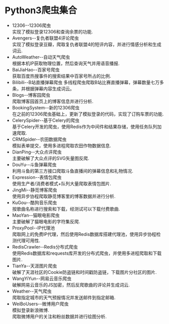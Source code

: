 # Python3爬虫集合
* 12306--12306爬虫  
实现了模拟登录12306和查询余票的功能.
* Avengers--复仇者联盟4评论爬虫  
实现了模拟登录豆瓣，爬取复仇者联盟4的短评内容，并进行情感分析和生成词云.
* AutoWeather--自动天气爬虫  
根据本机IP获取物理位置，然后查询天气并用语音播报.
* BaiJiaHao--百家号爬虫  
获取百度热搜事件的搜索结果中百家号所占的比例.
* Bilibili--B站直播弹幕爬虫 
多线程爬虫爬取B站比赛直播弹幕，弹幕数量七万多条，并根据弹幕内容生成词云。
* Blogs--博客园爬虫  
爬取博客园首页上的博客信息并进行分析.
* BookingSystem--新的12306爬虫  
在之前的12306爬虫基础上，更新了模拟登录的代码，实现了订购车票的功能.
* CelerySpider--基于Celery的爬虫  
基于Celery开发的爬虫，使用Redis作为中间件和结果存储，使用任务队列加速爬取.
* CRMSpider--农田数据爬虫  
模拟表单提交，使用多进程爬取农田作物数据信息.
* DianPing--大众点评爬虫  
主要破解了大众点评的SVG矢量图反爬.
* DouYu--斗鱼弹幕爬虫  
利用斗鱼的第三方接口爬取斗鱼直播间的弹幕信息和礼物情况.
* Expression--表情包爬虫  
使用生产者/消费者模式+队列大量爬取表情包图片.
* JingMi--静觅博客爬虫  
使用异步协程爬取静觅博客里的博客数据并进行分析.
* KuGou--酷狗音乐爬虫  
按歌曲名称进行搜索和下载，经测试可以下载付费歌曲.
* MaoYan--猫眼电影爬虫  
主要破解了猫眼电影的字符集反爬.
* ProxyPool--IP代理池  
爬取网上的免费IP代理，然后使用Redis数据库搭建代理池，使用异步协程检测代理可用性.
* RedisCrawler--Redis分布式爬虫  
使用Redis数据库和requests库开发的分布式爬虫，并使用多进程爬取和下载图片.
* TianYa--天涯图片爬虫  
破解了天涯社区的Cookie防盗链和时间戳防盗链，下载图片分社区的图片.
* WangYiYun--网易云音乐爬虫  
破解网易云音乐的JS加密，然后反爬歌曲的评论并生成词云.
* Weather--天气爬虫  
爬取指定城市的天气预报情况并发送邮件到指定邮箱.
* WeiBoUsers--微博用户爬虫  
模拟登录新浪微博.  
爬取微博用户的关注和粉丝数据并进行绘图分析.
